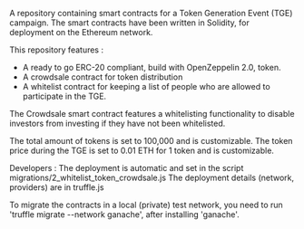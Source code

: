 A repository containing smart contracts for a Token Generation Event (TGE) campaign.
The smart contracts have been written in Solidity, for deployment on the Ethereum network.

This repository features :
* A ready to go ERC-20 compliant, build with OpenZeppelin 2.0, token.
* A crowdsale contract for token distribution
* A whitelist contract for keeping a list of people who are allowed to participate in the TGE.

The Crowdsale smart contract features a whitelisting functionality to disable investors 
from investing if they have not been whitelisted.

The total amount of tokens is set to 100,000 and is customizable.
The token price during the TGE is set to 0.01 ETH for 1 token and is customizable.

Developers :
The deployment is automatic and set in the script migrations/2_whitelist_token_crowdsale.js
The deployment details (network, providers) are in truffle.js

To migrate the contracts in a local (private) test network, you need to run 
'truffle migrate --network ganache',
after installing 'ganache'.
